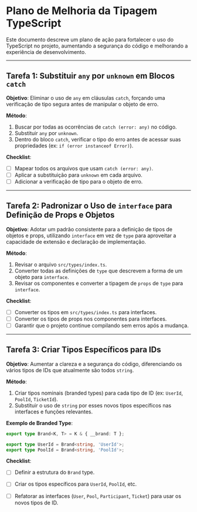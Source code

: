 # Plano de Melhoria da Tipagem TypeScript

Este documento descreve um plano de ação para fortalecer o uso do TypeScript no projeto, aumentando a segurança do código e melhorando a experiência de desenvolvimento.

---

## Tarefa 1: Substituir `any` por `unknown` em Blocos `catch`

**Objetivo**: Eliminar o uso de `any` em cláusulas `catch`, forçando uma verificação de tipo segura antes de manipular o objeto de erro.

**Método**:
1.  Buscar por todas as ocorrências de `catch (error: any)` no código.
2.  Substituir `any` por `unknown`.
3.  Dentro do bloco `catch`, verificar o tipo do erro antes de acessar suas propriedades (ex: `if (error instanceof Error)`).

**Checklist**:
-   [ ] Mapear todos os arquivos que usam `catch (error: any)`.
-   [ ] Aplicar a substituição para `unknown` em cada arquivo.
-   [ ] Adicionar a verificação de tipo para o objeto de erro.

---

## Tarefa 2: Padronizar o Uso de `interface` para Definição de Props e Objetos

**Objetivo**: Adotar um padrão consistente para a definição de tipos de objetos e props, utilizando `interface` em vez de `type` para aproveitar a capacidade de extensão e declaração de implementação.

**Método**:
1.  Revisar o arquivo `src/types/index.ts`.
2.  Converter todas as definições de `type` que descrevem a forma de um objeto para `interface`.
3.  Revisar os componentes e converter a tipagem de `props` de `type` para `interface`.

**Checklist**:
-   [ ] Converter os tipos em `src/types/index.ts` para interfaces.
-   [ ] Converter os tipos de props nos componentes para interfaces.
-   [ ] Garantir que o projeto continue compilando sem erros após a mudança.

---

## Tarefa 3: Criar Tipos Específicos para IDs

**Objetivo**: Aumentar a clareza e a segurança do código, diferenciando os vários tipos de IDs que atualmente são todos `string`.

**Método**:
1.  Criar tipos nominais (branded types) para cada tipo de ID (ex: `UserId`, `PoolId`, `TicketId`).
2.  Substituir o uso de `string` por esses novos tipos específicos nas interfaces e funções relevantes.

**Exemplo de Branded Type**:
```typescript
export type Brand<K, T> = K & { __brand: T };

export type UserId = Brand<string, 'UserId'>;
export type PoolId = Brand<string, 'PoolId'>;
```

**Checklist**:
-   [ ] Definir a estrutura do `Brand` type.
-   [ ] Criar os tipos específicos para `UserId`, `PoolId`, etc.
-   [ ] Refatorar as interfaces (`User`, `Pool`, `Participant`, `Ticket`) para usar os novos tipos de ID.

